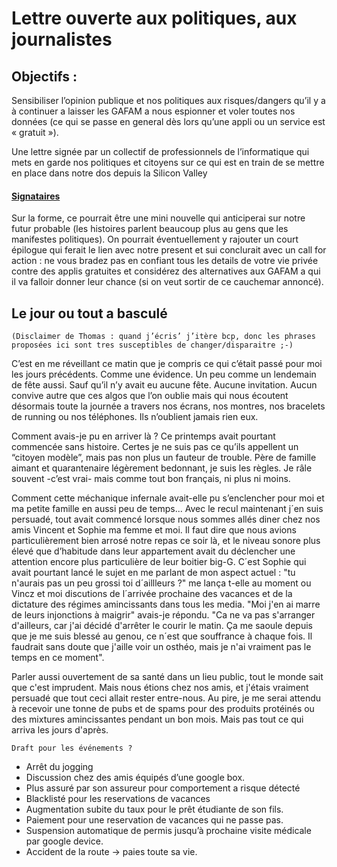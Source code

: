 # Lettre ouverte aux politiques, aux journalistes

## Objectifs : 
Sensibiliser l’opinion publique et nos politiques aux risques/dangers qu’il y a à continuer a laisser les GAFAM a nous espionner et voler toutes nos données (ce qui se passe en general dès lors qu’une appli ou un service est « gratuit »).

Une lettre signée par un collectif de professionnels de l’informatique qui mets en garde nos politiques et citoyens sur ce qui est en train de se mettre en place dans notre dos depuis la Silicon Valley

#### [Signataires](signataires.md)

Sur la forme, ce pourrait être une mini nouvelle qui anticiperai sur notre futur probable (les histoires parlent beaucoup plus au gens que les manifestes politiques). On pourrait éventuellement y rajouter un court épilogue qui ferait le lien avec notre present et sui conclurait avec un call for action : ne vous bradez pas en confiant tous les details de votre vie privée contre des applis gratuites et considérez des alternatives aux GAFAM a qui il va falloir donner leur chance (si on veut sortir de ce cauchemar annoncé). 


## Le jour ou tout a basculé

    (Disclaimer de Thomas : quand j’écris’ j’itère bcp, donc les phrases proposées ici sont tres susceptibles de changer/disparaitre ;-)

C’est en me réveillant ce matin que je compris ce qui c’était passé pour moi les jours précédents. Comme une évidence. Un peu comme un lendemain de fête aussi. Sauf qu’il n’y avait eu aucune fête. Aucune invitation. Aucun convive autre que ces algos que l’on oublie mais qui nous écoutent désormais toute la journée a travers nos écrans, nos montres, nos bracelets de running ou nos téléphones. Ils n’oublient jamais rien eux. 

Comment avais-je pu en arriver là ? Ce printemps avait pourtant commencée sans histoire. Certes je ne suis pas ce qu’ils appellent un “citoyen modèle”, mais pas non plus un fauteur de trouble. Père de famille aimant et quarantenaire légèrement bedonnant, je suis les règles. Je râle souvent -c’est vrai- mais comme tout bon français, ni plus ni moins. 

Comment cette méchanique infernale avait-elle pu s’enclencher pour moi et ma petite famille en aussi peu de temps... Avec le recul maintenant j´en suis persuadé, tout avait commencé lorsque nous sommes allés diner chez nos amis Vincent et Sophie ma femme et moi. Il faut dire que nous avions particulièrement bien arrosé notre repas ce soir là, et le niveau sonore plus élevé que d’habitude dans leur appartement avait du déclencher une attention encore plus particulière de leur boitier big-G. C´est Sophie qui avait pourtant lancé le sujet en me parlant de mon aspect actuel : "tu n'aurais pas un peu grossi toi d´aillleurs ?" me lança t-elle au moment ou Vincz et moi discutions de l´arrivée prochaine des vacances et de la dictature des régimes amincissants dans tous les media. "Moi j'en ai marre de leurs injonctions à maigrir" avais-je répondu. "Ca ne va pas s'arranger d'ailleurs, car j'ai décidé d'arrêter le courir le matin. Ça me saoule depuis que je me suis blessé au genou, ce n´est que souffrance à chaque fois. Il faudrait sans doute que j'aille voir un osthéo, mais je n'ai vraiment pas le temps en ce moment". 

Parler aussi ouvertement de sa santé dans un lieu public, tout le monde sait que c'est imprudent. Mais nous étions chez nos amis, et j'étais vraiment persuadé que tout ceci allait rester entre-nous. Au pire, je me serai attendu à recevoir une tonne de pubs et de spams pour des produits protéinés ou des mixtures amincissantes pendant un bon mois. Mais pas tout ce qui arriva les jours d'après.




    Draft pour les événements ?
- Arrêt du jogging
- Discussion chez des amis équipés d’une google box.
- Plus assuré par son assureur pour comportement a risque détecté
- Blacklisté pour les reservations de vacances
- Augmentation subite du taux pour le prêt étudiante de son fils. 
- Paiement pour une reservation de vacances qui ne passe pas. 
- Suspension automatique de permis jusqu’à prochaine visite médicale par google device. 
- Accident de la route -> paies toute sa vie. 

